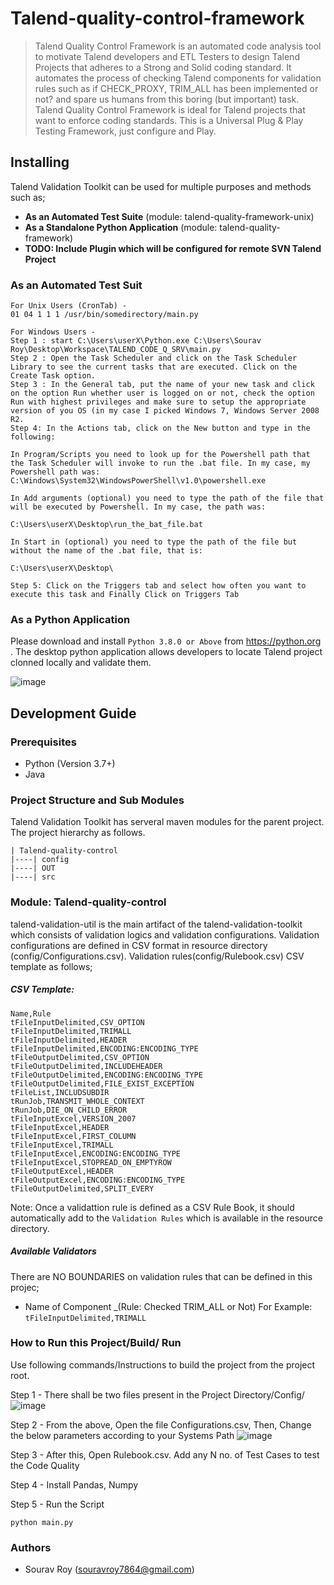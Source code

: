 # Talend-quality-control-framework
> Talend Quality Control Framework is an automated code analysis tool to motivate Talend developers and ETL Testers to design Talend Projects that adheres to a Strong and Solid coding standard. It automates the process of checking Talend components for validation rules such as if CHECK_PROXY, TRIM_ALL has been implemented or not? and spare us humans from this boring (but important) task. Talend Quality Control Framework is ideal for Talend projects that want to enforce coding standards.
> This is a Universal Plug & Play Testing Framework, just configure and Play.

## Installing 
Talend Validation Toolkit can be used for multiple purposes and methods such as;
* __As an Automated Test Suite__ (module: talend-quality-framework-unix)
* __As a Standalone Python Application__ (module: talend-quality-framework)
* __TODO: Include Plugin which will be configured for remote SVN Talend Project__

### As an Automated Test Suit
````
For Unix Users (CronTab) -
01 04 1 1 1 /usr/bin/somedirectory/main.py

For Windows Users -
Step 1 : start C:\Users\userX\Python.exe C:\Users\Sourav Roy\Desktop\Workspace\TALEND_CODE_Q_SRV\main.py
Step 2 : Open the Task Scheduler and click on the Task Scheduler Library to see the current tasks that are executed. Click on the Create Task option.
Step 3 : In the General tab, put the name of your new task and click on the option Run whether user is logged on or not, check the option Run with highest privileges and make sure to setup the appropriate version of you OS (in my case I picked Windows 7, Windows Server 2008 R2.
Step 4: In the Actions tab, click on the New button and type in the following:

In Program/Scripts you need to look up for the Powershell path that the Task Scheduler will invoke to run the .bat file. In my case, my Powershell path was: C:\Windows\System32\WindowsPowerShell\v1.0\powershell.exe

In Add arguments (optional) you need to type the path of the file that will be executed by Powershell. In my case, the path was:

C:\Users\userX\Desktop\run_the_bat_file.bat

In Start in (optional) you need to type the path of the file but without the name of the .bat file, that is:

C:\Users\userX\Desktop\

Step 5: Click on the Triggers tab and select how often you want to execute this task and Finally Click on Triggers Tab
````

### As a Python Application
Please download and install `Python 3.8.0 or Above` from https://python.org . The desktop python application allows developers to locate Talend project clonned locally and validate them. 

![image](https://user-images.githubusercontent.com/85476817/123683074-6ace4200-d869-11eb-909f-62bf246fbb7b.png)

## Development Guide
### Prerequisites
* Python (Version 3.7+)
* Java

### Project Structure and Sub Modules
Talend Validation Toolkit has serveral maven modules for the parent project. The project hierarchy as follows.
````
| Talend-quality-control
|----| config
|----| OUT
|----| src
````
### Module: Talend-quality-control
talend-validation-util is the main artifact of the talend-validation-toolkit which consists of validation logics and validation configurations. Validation configurations are defined in CSV format in resource directory (config/Configurations.csv). Validation rules(config/Rulebook.csv) CSV template as follows;

##### CSV Template:
````
Name,Rule
tFileInputDelimited,CSV_OPTION
tFileInputDelimited,TRIMALL
tFileInputDelimited,HEADER
tFileInputDelimited,ENCODING:ENCODING_TYPE
tFileOutputDelimited,CSV_OPTION
tFileOutputDelimited,INCLUDEHEADER
tFileOutputDelimited,ENCODING:ENCODING_TYPE
tFileOutputDelimited,FILE_EXIST_EXCEPTION
tFileList,INCLUDSUBDIR
tRunJob,TRANSMIT_WHOLE_CONTEXT
tRunJob,DIE_ON_CHILD_ERROR
tFileInputExcel,VERSION_2007
tFileInputExcel,HEADER
tFileInputExcel,FIRST_COLUMN
tFileInputExcel,TRIMALL
tFileInputExcel,ENCODING:ENCODING_TYPE
tFileInputExcel,STOPREAD_ON_EMPTYROW
tFileOutputExcel,HEADER
tFileOutputExcel,ENCODING:ENCODING_TYPE
tFileOutputDelimited,SPLIT_EVERY
````
Note: Once a validattion rule is defined as a CSV Rule Book, it should automatically add to the `Validation Rules` which is available in the resource directory. 

##### Available Validators
There are NO BOUNDARIES on validation rules that can be defined in this projec;
* Name of Component _(Rule: Checked TRIM_ALL or Not)
For Example:
````tFileInputDelimited,TRIMALL````

### How to Run this Project/Build/ Run
Use following commands/Instructions to build the project from the project root. 

Step 1 - There shall be two files present in the Project Directory/Config/
![image](https://user-images.githubusercontent.com/85476817/123685116-f5b03c00-d86b-11eb-99f0-e82cdbb389ae.png)

Step 2 - From the above, Open the file Configurations.csv, Then, Change the below parameters according to your Systems Path
![image](https://user-images.githubusercontent.com/85476817/123685321-2db77f00-d86c-11eb-8573-1d4b8eb33e50.png)

Step 3 - After this, Open Rulebook.csv. Add any N no. of Test Cases to test the Code Quality

Step 4 - Install Pandas, Numpy

Step 5 - Run the Script
````
python main.py
````


### Authors
* Sourav Roy (souravroy7864@gmail.com)
